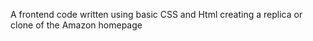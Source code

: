 A frontend code written using basic CSS and Html creating a replica or clone of the Amazon homepage
